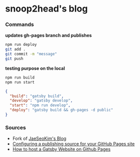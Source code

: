 # snoop2head's blog

### Commands

**updates gh-pages branch and publishes**

```bash
npm run deploy
git add .
git commit -m "message"
git push
```

**testing purpose on the local**

```bash
npm run build
npm run start
```

```json
{
  "build": "gatsby build",
  "develop": "gatsby develop",
  "start": "npm run develop",
  "deploy": "gatsby build && gh-pages -d public"
}
```

### Sources

- Fork of [JaeSeoKim's Blog](https://github.com/JaeSeoKim/jaeseokim.github.io)
- [Configuring a publishing source for your GitHub Pages site](https://docs.github.com/en/pages/getting-started-with-github-pages/configuring-a-publishing-source-for-your-github-pages-site)
- [How to host a Gatsby Website on Github Pages](https://www.youtube.com/watch?v=8tz9zDmrEbA&t=303s)
